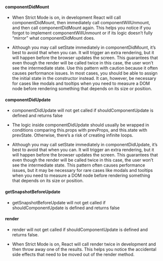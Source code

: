 #### componentDidMount

 - When Strict Mode is on, in development React will call componentDidMount, 
then immediately call componentWillUnmount, and then call componentDidMount again. 
This helps you notice if you forgot to implement componentWillUnmount or if its logic doesn’t 
fully “mirror” what componentDidMount does.

 - Although you may call setState immediately in componentDidMount, 
it’s best to avoid that when you can. 
It will trigger an extra rendering, 
but it will happen before the browser updates the screen. 
This guarantees that even though the render will be called twice in this case, 
the user won’t see the intermediate state. 
Use this pattern with caution because it often causes performance issues. 
In most cases, you should be able to assign the initial state in the constructor instead.
It can, however, be necessary for cases like modals and tooltips
when you need to measure a DOM node before rendering something that depends on its size or position.

#### componentDidUpdate
 - componentDidUpdate will not get called if shouldComponentUpdate is defined and returns false

 - The logic inside componentDidUpdate should usually be wrapped in conditions comparing 
this.props with prevProps, and this.state with prevState.
Otherwise, there’s a risk of creating infinite loops.

 - Although you may call setState immediately in componentDidUpdate, 
it’s best to avoid that when you can. 
It will trigger an extra rendering, but it will happen before the browser updates the screen. 
This guarantees that even though the render will be called twice in this case, 
the user won’t see the intermediate state. 
This pattern often causes performance issues,
but it may be necessary for rare cases like modals and tooltips
when you need to measure a DOM node before rendering something that depends on its size or position.

#### getSnapshotBeforeUpdate
 - getSnapshotBeforeUpdate will not get called if shouldComponentUpdate is defined and returns false

#### render

 - render will not get called if shouldComponentUpdate is defined and returns false.

 - When Strict Mode is on, React will call render twice in development and then throw away one of the results. 
This helps you notice the accidental side effects that need to be moved out of the render method.
